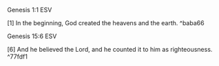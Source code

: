 Genesis 1:1 ESV

[1] In the beginning, God created the heavens and the earth.  ^baba66

Genesis 15:6 ESV

[6] And he believed the Lord, and he counted it to him as righteousness. ^77fdf1
